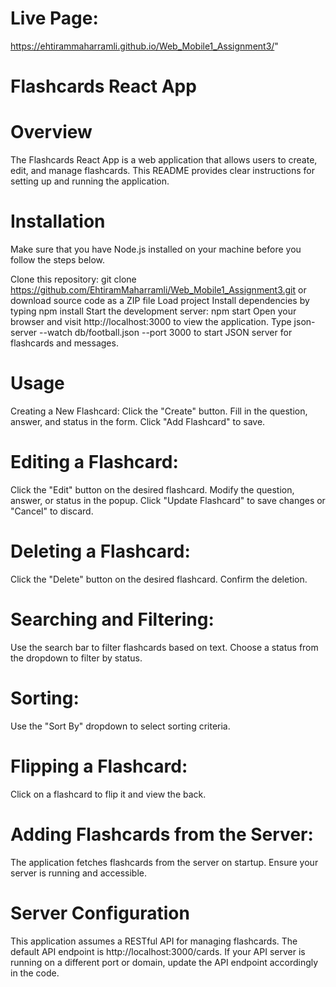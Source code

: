 # Live Page:
 https://ehtirammaharramli.github.io/Web_Mobile1_Assignment3/"
# Flashcards React App
# Overview
The Flashcards React App is a web application that allows users to create, edit, and manage flashcards. This README provides clear instructions for setting up and running the application.

# Installation
Make sure that you have Node.js installed on your machine before you follow the steps below.

Clone this repository: git clone https://github.com/EhtiramMaharramli/Web_Mobile1_Assignment3.git or download source code as a ZIP file
Load project
Install dependencies by typing npm install
Start the development server: npm start
Open your browser and visit http://localhost:3000 to view the application.
Type json-server --watch db/football.json --port 3000 to start JSON server for flashcards and messages.

# Usage
Creating a New Flashcard:
Click the "Create" button.
Fill in the question, answer, and status in the form.
Click "Add Flashcard" to save.
# Editing a Flashcard:

Click the "Edit" button on the desired flashcard.
Modify the question, answer, or status in the popup.
Click "Update Flashcard" to save changes or "Cancel" to discard.
# Deleting a Flashcard:

Click the "Delete" button on the desired flashcard.
Confirm the deletion.
# Searching and Filtering:

Use the search bar to filter flashcards based on text.
Choose a status from the dropdown to filter by status.
# Sorting:

Use the "Sort By" dropdown to select sorting criteria.
# Flipping a Flashcard:

Click on a flashcard to flip it and view the back.
# Adding Flashcards from the Server:

The application fetches flashcards from the server on startup.
Ensure your server is running and accessible.
# Server Configuration
This application assumes a RESTful API for managing flashcards. The default API endpoint is http://localhost:3000/cards. If your API server is running on a different port or domain, update the API endpoint accordingly in the code.




